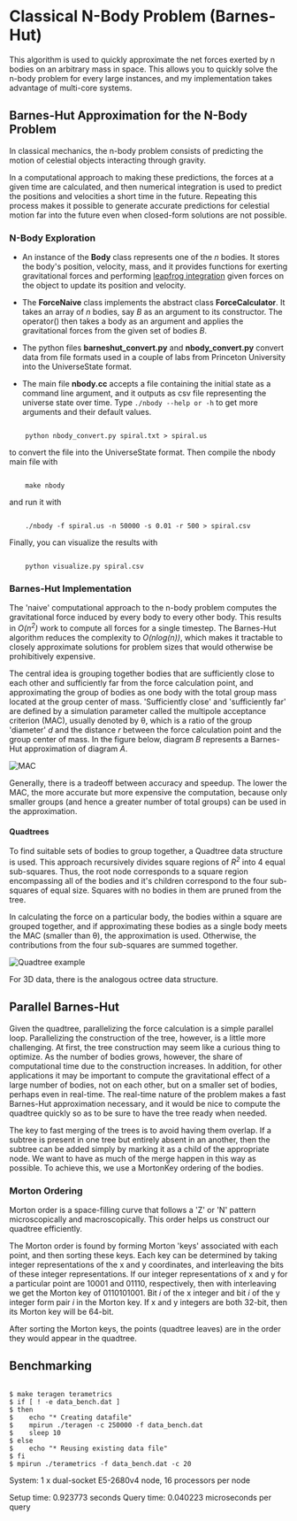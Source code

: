 # Classical N-Body Problem (Barnes-Hut)

This algorithm is used to quickly approximate the net forces exerted by n bodies on an arbitrary mass in space.  This allows you to quickly solve the n-body problem for every large instances, and my implementation takes advantage of multi-core systems.

## Barnes-Hut Approximation for the N-Body Problem
In classical mechanics, the n-body problem consists of predicting the motion of celestial objects interacting through gravity.

In a computational approach to making these predictions, the forces at a given time are calculated, and then numerical integration is used to predict the positions and velocities a short time in the future.  Repeating this process makes it possible to generate accurate predictions for celestial motion far into the future even when closed-form solutions are not possible.


### N-Body Exploration
* An instance of the **Body** class represents one of the *n* bodies.  It stores the body's position, velocity, mass, and it provides functions for exerting gravitational forces and performing [leapfrog integration](https://en.wikipedia.org/wiki/Leapfrog_integration) given forces on the object to update its position and velocity.

* The **ForceNaive** class implements the abstract class **ForceCalculator**.  It takes an array of *n* bodies, say *B* as an argument to its constructor. The operator() then takes a body as an argument and applies the gravitational forces from the given set of bodies *B*.

* The python files **barneshut_convert.py** and **nbody_convert.py** convert data from file formats used in a couple of labs from Princeton University into the UniverseState format.

* The main file **nbody.cc** accepts a file containing the initial state as a command line argument, and it outputs as csv file representing the universe state over time. Type `./nbody --help or -h` to get more arguments and their default values.

<pre><code>
	python nbody_convert.py spiral.txt > spiral.us
</code></pre>
to convert the file into the UniverseState format.  Then compile the nbody main file with
<pre><code>
	make nbody
</code></pre>
and run it with
<pre><code>
	./nbody -f spiral.us -n 50000 -s 0.01 -r 500 > spiral.csv
</code></pre>
Finally, you can visualize the results with 
<pre><code>
	python visualize.py spiral.csv
</code></pre>

### Barnes-Hut Implementation
The 'naive' computational approach to the n-body problem computes the gravitational force induced by every body to every other body. This results in *O(n<sup>2</sup>)* work to compute all forces for a single timestep. The Barnes-Hut algorithm reduces the complexity to *O(nlog(n))*, which makes it tractable to closely approximate solutions for problem sizes that would otherwise be prohibitively expensive. 

The central idea is grouping together bodies that are sufficiently close to each other and sufficiently far from the force calculation point, and approximating the group of bodies as one body with the total group mass located at the group center of mass. 'Sufficiently close' and 'sufficiently far' are defined by a simulation parameter called the multipole acceptance criterion (MAC), usually denoted by &theta;, which is a ratio of the group 'diameter' *d* and the distance *r* between the force calculation point and the group center of mass. In the figure below, diagram *B* represents a Barnes-Hut approximation of diagram *A*.

![MAC](https://upload.wikimedia.org/wikipedia/commons/thumb/e/e2/Barnes_hut.svg/376px-Barnes_hut.svg.png)

Generally, there is a tradeoff between accuracy and speedup. The lower the MAC, the more accurate but more expensive the computation, because only smaller groups (and hence a greater number of total groups) can be used in the approximation.

#### Quadtrees
To find suitable sets of bodies to group together, a Quadtree data structure is used.  This approach recursively divides square regions of *R<sup>2</sup>* into 4 equal sub-squares.  Thus, the root node corresponds to a square region encompassing all of the bodies and it's children correspond to the four sub-squares of equal size.  Squares with no bodies in them are pruned from the tree. 

In calculating the force on a particular body, the bodies within a square are grouped together, and if approximating these bodies as a single body meets the MAC (smaller than &theta;), the approximation is used.  Otherwise, the contributions from the four sub-squares are summed together.

![Quadtree example](https://encrypted-tbn1.gstatic.com/images?q=tbn:ANd9GcQzciGQ-YBx_XnetitdFd6x4M91lmMTWbGym9O2U1FpTonfXsc4)

For 3D data, there is the analogous octree data structure.

## Parallel Barnes-Hut
Given the quadtree, parallelizing the force calculation is a simple parallel loop.  Parallelizing the construction of the tree, however, is a little more challenging.  At first, the tree construction may seem like a curious thing to optimize. As the number of bodies grows, however, the share of computational time due to the construction increases.  In addition, for other applications it may be important to compute the gravitational effect of a large number of bodies, not on each other, but on a smaller set of bodies, perhaps even in real-time.  The real-time nature of the problem makes a fast Barnes-Hut approximation necessary, and it would be nice to compute the quadtree quickly so as to be sure to have the tree ready when needed.

The key to fast merging of the trees is to avoid having them overlap.  If a subtree is present in one tree but entirely absent in an another, then the subtree can be added simply by marking it as a child of the appropriate node.  We want to have as much of the merge happen in this way as possible.  To achieve this, we use a MortonKey ordering of the bodies.

### Morton Ordering
Morton order is a space-filling curve that follows a 'Z' or 'N' pattern microscopically and macroscopically. This order helps us construct our quadtree efficiently.

The Morton order is found by forming Morton 'keys' associated with each point, and then sorting these keys. Each key can be determined by taking integer representations of the x and y coordinates, and interleaving the bits of these integer representations. If our integer representations of x and y for a particular point are 10001 and 01110, respectively, then with interleaving we get the Morton key of 0110101001. Bit *i* of the x integer and bit *i* of the y integer form pair *i* in the Morton key. If x and y integers are both 32-bit, then its Morton key will be 64-bit. 

After sorting the Morton keys, the points (quadtree leaves) are in the order they would appear in the quadtree.


## Benchmarking
<pre><code>
$ make teragen terametrics
$ if [ ! -e data_bench.dat ]
$ then
$    echo "* Creating datafile"
$    mpirun ./teragen -c 250000 -f data_bench.dat
$    sleep 10
$ else
$    echo "* Reusing existing data file"
$ fi
$ mpirun ./terametrics -f data_bench.dat -c 20
</pre></code>

System: 1 x dual-socket E5-2680v4 node, 16 processors per node

Setup time: 0.923773 seconds
Query time: 0.040223 microseconds per query
